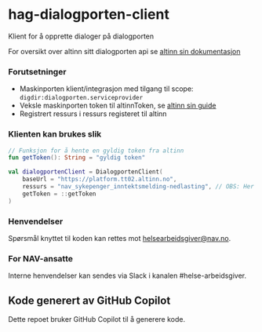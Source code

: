 # hag-dialogporten-client

Klient for å opprette dialoger på dialogporten

For oversikt over altinn sitt dialogporten api se [altinn sin dokumentasjon](https://docs.altinn.studio/dialogporten/reference/openapi/)

### Forutsetninger
- Maskinporten klient/integrasjon med tilgang til scope: `digdir:dialogporten.serviceprovider`
- Veksle maskinporten token til altinnToken, se [altinn sin guide](https://docs.altinn.studio/api/scenarios/authentication/#exchange-of-jwt-token)
- Registrert ressurs i ressurs registeret til altinn

### Klienten kan brukes slik
```kt
// Funksjon for å hente en gyldig token fra altinn
fun getToken(): String = "gyldig token"

val dialogportenClient = DialogportenClient(
    baseUrl = "https://platform.tt02.altinn.no",
    ressurs = "nav_sykepenger_inntektsmelding-nedlasting", // OBS: Her kommer det snart nye ressurser
    getToken = ::getToken
)

```
### Henvendelser

Spørsmål knyttet til koden kan rettes mot <helsearbeidsgiver@nav.no>.

### For NAV-ansatte

Interne henvendelser kan sendes via Slack i kanalen #helse-arbeidsgiver.

## Kode generert av GitHub Copilot

Dette repoet bruker GitHub Copilot til å generere kode.
